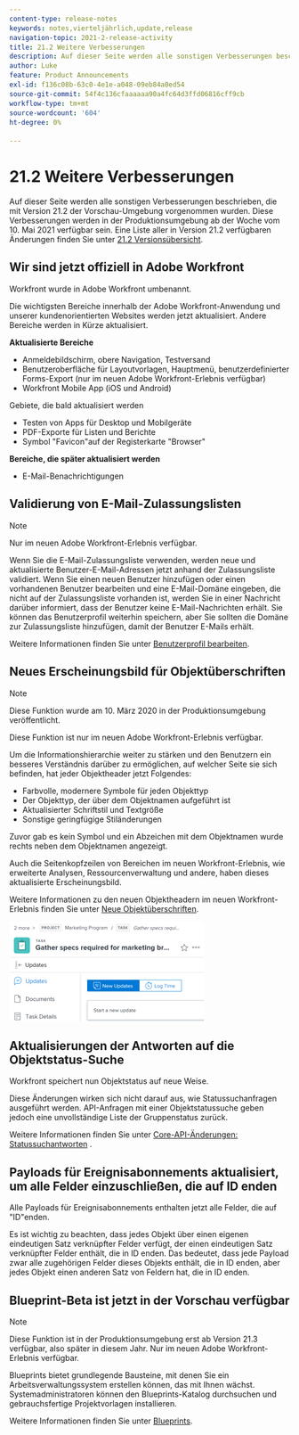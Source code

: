 ```yaml
---
content-type: release-notes
keywords: notes,vierteljährlich,update,release
navigation-topic: 2021-2-release-activity
title: 21.2 Weitere Verbesserungen
description: Auf dieser Seite werden alle sonstigen Verbesserungen beschrieben, die mit Version 21.2 der Vorschau-Umgebung vorgenommen wurden. Diese Verbesserungen werden in der Produktionsumgebung ab der Woche vom 10. Mai 2021 verfügbar sein. Eine Liste aller in Version 21.2 verfügbaren Änderungen finden Sie in der Versionshinweise 21.2 .
author: Luke
feature: Product Announcements
exl-id: f136c08b-63c0-4e1e-a048-09eb84a0ed54
source-git-commit: 54f4c136cfaaaaaa90a4fc64d3ffd06816cff9cb
workflow-type: tm+mt
source-wordcount: '604'
ht-degree: 0%

---
```


# 21.2 Weitere Verbesserungen

Auf dieser Seite werden alle sonstigen Verbesserungen beschrieben, die mit Version 21.2 der Vorschau-Umgebung vorgenommen wurden. Diese Verbesserungen werden in der Produktionsumgebung ab der Woche vom 10. Mai 2021 verfügbar sein. Eine Liste aller in Version 21.2 verfügbaren Änderungen finden Sie unter [21.2 Versionsübersicht](../../../product-announcements/product-releases/21.2-release-activity/21-2-release-overview.md).

## Wir sind jetzt offiziell in Adobe Workfront

Workfront wurde in Adobe Workfront umbenannt.

Die wichtigsten Bereiche innerhalb der Adobe Workfront-Anwendung und unserer kundenorientierten Websites werden jetzt aktualisiert. Andere Bereiche werden in Kürze aktualisiert.

**Aktualisierte Bereiche**

* Anmeldebildschirm, obere Navigation, Testversand
* Benutzeroberfläche für Layoutvorlagen, Hauptmenü, benutzerdefinierter Forms-Export (nur im neuen Adobe Workfront-Erlebnis verfügbar)
* Workfront Mobile App (iOS und Android)

Gebiete, die bald aktualisiert werden

* Testen von Apps für Desktop und Mobilgeräte
* PDF-Exporte für Listen und Berichte
* Symbol &quot;Favicon&quot;auf der Registerkarte &quot;Browser&quot;

**Bereiche, die später aktualisiert werden**

* E-Mail-Benachrichtigungen

## Validierung von E-Mail-Zulassungslisten

>[!NOTE]
>
>Nur im neuen Adobe Workfront-Erlebnis verfügbar.

Wenn Sie die E-Mail-Zulassungsliste verwenden, werden neue und aktualisierte Benutzer-E-Mail-Adressen jetzt anhand der Zulassungsliste validiert. Wenn Sie einen neuen Benutzer hinzufügen oder einen vorhandenen Benutzer bearbeiten und eine E-Mail-Domäne eingeben, die nicht auf der Zulassungsliste vorhanden ist, werden Sie in einer Nachricht darüber informiert, dass der Benutzer keine E-Mail-Nachrichten erhält. Sie können das Benutzerprofil weiterhin speichern, aber Sie sollten die Domäne zur Zulassungsliste hinzufügen, damit der Benutzer E-Mails erhält.

Weitere Informationen finden Sie unter [Benutzerprofil bearbeiten](../../../administration-and-setup/add-users/create-and-manage-users/edit-a-users-profile.md).

## Neues Erscheinungsbild für Objektüberschriften

>[!NOTE]
>
>Diese Funktion wurde am 10. März 2020 in der Produktionsumgebung veröffentlicht.
>
>Diese Funktion ist nur im neuen Adobe Workfront-Erlebnis verfügbar.

Um die Informationshierarchie weiter zu stärken und den Benutzern ein besseres Verständnis darüber zu ermöglichen, auf welcher Seite sie sich befinden, hat jeder Objektheader jetzt Folgendes:

* Farbvolle, modernere Symbole für jeden Objekttyp
* Der Objekttyp, der über dem Objektnamen aufgeführt ist
* Aktualisierter Schriftstil und Textgröße
* Sonstige geringfügige Stiländerungen

Zuvor gab es kein Symbol und ein Abzeichen mit dem Objektnamen wurde rechts neben dem Objektnamen angezeigt.

Auch die Seitenkopfzeilen von Bereichen im neuen Workfront-Erlebnis, wie erweiterte Analysen, Ressourcenverwaltung und andere, haben dieses aktualisierte Erscheinungsbild.

Weitere Informationen zu den neuen Objektheadern im neuen Workfront-Erlebnis finden Sie unter [Neue Objektüberschriften](../../../workfront-basics/the-new-workfront-experience/new-object-headers.md).

![](assets/product-announcement-object-header-350x179.png)

## Aktualisierungen der Antworten auf die Objektstatus-Suche

Workfront speichert nun Objektstatus auf neue Weise.

Diese Änderungen wirken sich nicht darauf aus, wie Statussuchanfragen ausgeführt werden. API-Anfragen mit einer Objektstatussuche geben jedoch eine unvollständige Liste der Gruppenstatus zurück.

Weitere Informationen finden Sie unter [Core-API-Änderungen: Statussuchantworten](../../../wf-api/api/api-changes-search.md) .

## Payloads für Ereignisabonnements aktualisiert, um alle Felder einzuschließen, die auf ID enden

Alle Payloads für Ereignisabonnements enthalten jetzt alle Felder, die auf &quot;ID&quot;enden.

Es ist wichtig zu beachten, dass jedes Objekt über einen eigenen eindeutigen Satz verknüpfter Felder verfügt, der einen eindeutigen Satz verknüpfter Felder enthält, die in ID enden. Das bedeutet, dass jede Payload zwar alle zugehörigen Felder dieses Objekts enthält, die in ID enden, aber jedes Objekt einen anderen Satz von Feldern hat, die in ID enden.

## Blueprint-Beta ist jetzt in der Vorschau verfügbar

>[!NOTE]
>
>Diese Funktion ist in der Produktionsumgebung erst ab Version 21.3 verfügbar, also später in diesem Jahr. Nur im neuen Adobe Workfront-Erlebnis verfügbar.

Blueprints bietet grundlegende Bausteine, mit denen Sie ein Arbeitsverwaltungssystem erstellen können, das mit Ihnen wächst. Systemadministratoren können den Blueprints-Katalog durchsuchen und gebrauchsfertige Projektvorlagen installieren.

Weitere Informationen finden Sie unter [Blueprints](../../../administration-and-setup/blueprints/blueprints.md).
